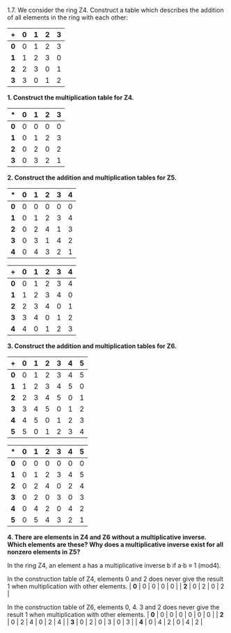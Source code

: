 1.7. We consider the ring Z4. Construct a table which describes the addition of all elements in the ring with each other: 

| +     | **0** | **1** | **2** | **3** |
|-------|-------|-------|-------|-------|
| **0** | 0     | 1     | 2     | 3     |
| **1** | 1     | 2     | 3     | 0     |
| **2** | 2     | 3     | 0     | 1     |
| **3** | 3     | 0     | 1     | 2     |

**1. Construct the multiplication table for Z4.**

| *     | **0** | **1** | **2** | **3** |
|-------|-------|-------|-------|-------|
| **0** | 0     | 0     | 0     | 0     |
| **1** | 0     | 1     | 2     | 3     |
| **2** | 0     | 2     | 0     | 2     |
| **3** | 0     | 3     | 2     | 1     |

**2. Construct the addition and multiplication tables for Z5.**

| *     | **0** | **1** | **2** | **3** | **4** |
|-------|-------|-------|-------|-------|-------|
| **0** | 0     | 0     | 0     | 0     | 0     |
| **1** | 0     | 1     | 2     | 3     | 4     |
| **2** | 0     | 2     | 4     | 1     | 3     |
| **3** | 0     | 3     | 1     | 4     | 2     |
| **4** | 0     | 4     | 3     | 2     | 1     |

| +     | **0** | **1** | **2** | **3** | **4** |
|-------|-------|-------|-------|-------|-------|
| **0** | 0     | 1     | 2     | 3     | 4     |
| **1** | 1     | 2     | 3     | 4     | 0     |
| **2** | 2     | 3     | 4     | 0     | 1     |
| **3** | 3     | 4     | 0     | 1     | 2     |
| **4** | 4     | 0     | 1     | 2     | 3     |

**3. Construct the addition and multiplication tables for Z6.**

| +     | **0** | **1** | **2** | **3** | **4** | **5** |
|-------|-------|-------|-------|-------|-------|-------|
| **0** | 0     | 1     | 2     | 3     | 4     | 5     |
| **1** | 1     | 2     | 3     | 4     | 5     | 0     |
| **2** | 2     | 3     | 4     | 5     | 0     | 1     |
| **3** | 3     | 4     | 5     | 0     | 1     | 2     |
| **4** | 4     | 5     | 0     | 1     | 2     | 3     |
| **5** | 5     | 0     | 1     | 2     | 3     | 4     |

| *     | **0** | **1** | **2** | **3** | **4** | **5** |
|-------|-------|-------|-------|-------|-------|-------|
| **0** | 0     | 0     | 0     | 0     | 0     | 0     |
| **1** | 0     | 1     | 2     | 3     | 4     | 5     |
| **2** | 0     | 2     | 4     | 0     | 2     | 4     |
| **3** | 0     | 2     | 0     | 3     | 0     | 3     |
| **4** | 0     | 4     | 2     | 0     | 4     | 2     |
| **5** | 0     | 5     | 4     | 3     | 2     | 1     |

**4. There are elements in Z4 and Z6 without a multiplicative inverse. Which elements are these? Why does a multiplicative inverse exist for all nonzero elements in Z5?**

In the ring Z4, an element a has a multiplicative inverse b if a⋅b ≡ 1 (mod4).

In the construction table of Z4, elements 0 and 2 does never give the result 1 when multiplication with other elements.
| **0** | 0     | 0     | 0     | 0     |
| **2** | 0     | 2     | 0     | 2     |

In the construction table of Z6, elements 0, 4. 3 and 2 does never give the result 1 when multiplication with other elements.
| **0** | 0     | 0     | 0     | 0     | 0     | 0     |
| **2** | 0     | 2     | 4     | 0     | 2     | 4     |
| **3** | 0     | 2     | 0     | 3     | 0     | 3     |
| **4** | 0     | 4     | 2     | 0     | 4     | 2     |
